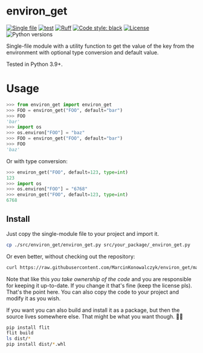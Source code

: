 # environ_get

[![Single file](https://img.shields.io/badge/single%20file%20-%20purple)](https://raw.githubusercontent.com/MarcinKonowalczyk/environ_get/main/src/environ_get/environ_get.py)
[![test](https://github.com/MarcinKonowalczyk/environ_get/actions/workflows/test.yml/badge.svg)](https://github.com/MarcinKonowalczyk/environ_get/actions/workflows/test.yml)
[![Ruff](https://img.shields.io/endpoint?url=https://raw.githubusercontent.com/astral-sh/ruff/main/assets/badge/v2.json)](https://github.com/astral-sh/ruff)
[![Code style: black](https://img.shields.io/badge/code%20style-black-000000.svg)](https://github.com/psf/black)
[![License](https://img.shields.io/badge/License-BSD_3--Clause-blue.svg)](https://opensource.org/licenses/BSD-3-Clause)
![Python versions](https://img.shields.io/badge/python-3.9%20~%203.13-blue)

Single-file module with a utility function to get the value of the key from the environment
with optional type conversion and default value.

Tested in Python 3.9+.

# Usage

```python
>>> from environ_get import environ_get
>>> FOO = environ_get("FOO", default="bar")
>>> FOO
'bar'
>>> import os
>>> os.environ["FOO"] = "baz"
>>> FOO = environ_get("FOO", default="bar")
>>> FOO
'baz'
```

Or with type conversion:

```python
>>> environ_get("FOO", default=123, type=int)
123
>>> import os
>>> os.environ["FOO"] = "6768"
>>> environ_get("FOO", default=123, type=int)
6768
```

## Install

Just copy the single-module file to your project and import it.

```bash
cp ./src/environ_get/environ_get.py src/your_package/_environ_get.py
```

Or even better, without checking out the repository:

```bash
curl https://raw.githubusercontent.com/MarcinKonowalczyk/environ_get/main/src/environ_get/environ_get.py > src/your_package/_environ_get.py
```

Note that like this *you take ownership of the code* and you are responsible for keeping it up-to-date. If you change it that's fine (keep the license pls). That's the point here. You can also copy the code to your project and modify it as you wish.

If you want you can also build and install it as a package, but then the source lives somewhere else. That might be what you want though. 🤷‍♀️

```bash
pip install flit
flit build
ls dist/*
pip install dist/*.whl
```
